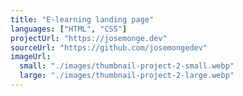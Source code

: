 ```yaml
---
title: "E-learning landing page"
languages: ["HTML", "CSS"]
projectUrl: "https://josemonge.dev"
sourceUrl: "https://github.com/josemongedev"
imageUrl:
  small: "./images/thumbnail-project-2-small.webp"
  large: "./images/thumbnail-project-2-large.webp"
---
```

